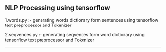 NLP Processing using tensorflow
----------------------------------------------------------------------------

1.words.py :- generating words dictionary form sentences using tensorflow
text preprocessor and Tokenizer  

2.seqvences.py :- generating seqvences  form word dictionary using tensorflow
text preprocessor and Tokenizer   

----------------------------------------------------------------------------